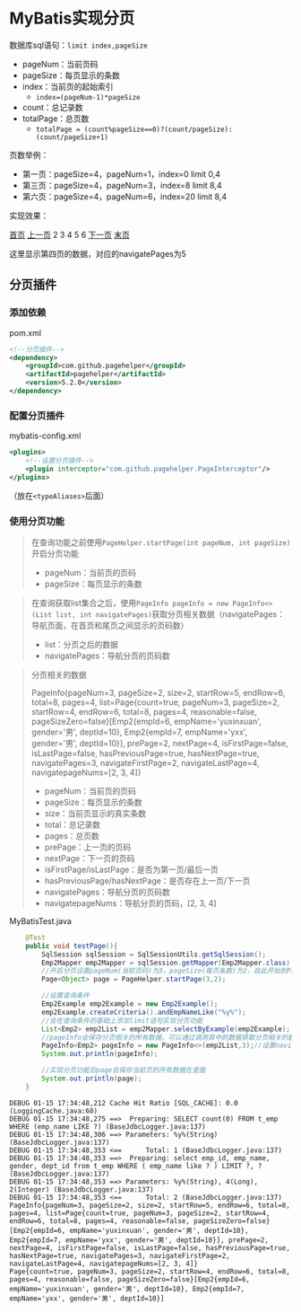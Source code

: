 # MyBatis实现分页

数据库sql语句：`limit index,pageSize`

- pageNum：当前页码
- pageSize：每页显示的条数
- index：当前页的起始索引
  - `index=(pageNum-1)*pageSize`
- count：总记录数
- totalPage：总页数
  - `totalPage = (count%pageSize==0)?(count/pageSize):(count/pageSize+1)`

页数举例：

- 第一页：pageSize=4，pageNum=1，index=0 limit 0,4
- 第三页：pageSize=4，pageNum=3，index=8 limit 8,4
- 第六页：pageSize=4，pageNum=6，index=20 limit 8,4

实现效果：

[首页]() [上一页]() 2 3 4 5 6 [下一页]() [末页]()

这里显示第四页的数据，对应的navigatePages为5

## 分页插件

### 添加依赖

pom.xml

```xml
<!--分页插件-->
<dependency>
	<groupId>com.github.pagehelper</groupId>
	<artifactId>pagehelper</artifactId>
	<version>5.2.0</version>
</dependency>
```

### 配置分页插件

mybatis-config.xml

```xml
<plugins>
	<!--设置分页插件-->
	<plugin interceptor="com.github.pagehelper.PageInterceptor"/>
</plugins>
```

（放在`<typeAliases>`后面）

### 使用分页功能

> 在查询功能之前使用`PageHelper.startPage(int pageNum, int pageSize)`开启分页功能
>
> - pageNum：当前页的页码
> - pageSize：每页显示的条数

> 在查询获取list集合之后，使用`PageInfo pageInfo = new PageInfo<>(List list, int navigatePages)`获取分页相关数据（navigatePages：导航页面，在首页和尾页之间显示的页码数）
>
> - list：分页之后的数据
> - navigatePages：导航分页的页码数

> 分页相关的数据
>
> PageInfo{pageNum=3, pageSize=2, size=2, startRow=5, endRow=6, total=8, pages=4, list=Page{count=true, pageNum=3, pageSize=2, startRow=4, endRow=6, total=8, pages=4, reasonable=false, pageSizeZero=false}[Emp2{empId=6, empName='yuxinxuan', gender='男', deptId=10}, Emp2{empId=7, empName='yxx', gender='男', deptId=10}], prePage=2, nextPage=4, isFirstPage=false, isLastPage=false, hasPreviousPage=true, hasNextPage=true, navigatePages=3, navigateFirstPage=2, navigateLastPage=4, navigatepageNums=[2, 3, 4]}
>
> - pageNum：当前页的页码
> - pageSize：每页显示的条数
> - size：当前页显示的真实条数
> - total：总记录数
> - pages：总页数
> - prePage：上一页的页码
> - nextPage：下一页的页码
> - isFirstPage/isLastPage：是否为第一页/最后一页
> - hasPreviousPage/hasNextPage：是否存在上一页/下一页
> - navigatePages：导航分页的页码数
> - navigatepageNums：导航分页的页码，[2, 3, 4]

MyBatisTest.java

```java
    @Test
    public void testPage(){
        SqlSession sqlSession = SqlSessionUtils.getSqlSession();
        Emp2Mapper emp2Mapper = sqlSession.getMapper(Emp2Mapper.class);
        //开启分页设置pageNum(当前页码)为3，pageSize(每页条数)为2，自此开始到PageInfo后面的查询语句都会受到影响
        Page<Object> page = PageHelper.startPage(3,2);

        //设置查询条件
        Emp2Example emp2Example = new Emp2Example();
        emp2Example.createCriteria().andEmpNameLike("%y%");
        //会在查询条件的基础上添加limit语句实现分页功能
        List<Emp2> emp2List = emp2Mapper.selectByExample(emp2Example);
        //pageInfo会保存分页相关的所有数据，可以通过调用其中的数据获取分页相关的数据(包含pager数据)
        PageInfo<Emp2> pageInfo = new PageInfo<>(emp2List,3);//设置navigatePages为3
        System.out.println(pageInfo);

        //实现分页功能后page会保存当前页的所有数据在里面
        System.out.println(page);
    }
```

```
DEBUG 01-15 17:34:48,212 Cache Hit Ratio [SQL_CACHE]: 0.0 (LoggingCache.java:60) 
DEBUG 01-15 17:34:48,275 ==>  Preparing: SELECT count(0) FROM t_emp WHERE (emp_name LIKE ?) (BaseJdbcLogger.java:137) 
DEBUG 01-15 17:34:48,306 ==> Parameters: %y%(String) (BaseJdbcLogger.java:137) 
DEBUG 01-15 17:34:48,353 <==      Total: 1 (BaseJdbcLogger.java:137) 
DEBUG 01-15 17:34:48,353 ==>  Preparing: select emp_id, emp_name, gender, dept_id from t_emp WHERE ( emp_name like ? ) LIMIT ?, ? (BaseJdbcLogger.java:137) 
DEBUG 01-15 17:34:48,353 ==> Parameters: %y%(String), 4(Long), 2(Integer) (BaseJdbcLogger.java:137) 
DEBUG 01-15 17:34:48,353 <==      Total: 2 (BaseJdbcLogger.java:137) 
PageInfo{pageNum=3, pageSize=2, size=2, startRow=5, endRow=6, total=8, pages=4, list=Page{count=true, pageNum=3, pageSize=2, startRow=4, endRow=6, total=8, pages=4, reasonable=false, pageSizeZero=false}[Emp2{empId=6, empName='yuxinxuan', gender='男', deptId=10}, Emp2{empId=7, empName='yxx', gender='男', deptId=10}], prePage=2, nextPage=4, isFirstPage=false, isLastPage=false, hasPreviousPage=true, hasNextPage=true, navigatePages=3, navigateFirstPage=2, navigateLastPage=4, navigatepageNums=[2, 3, 4]}
Page{count=true, pageNum=3, pageSize=2, startRow=4, endRow=6, total=8, pages=4, reasonable=false, pageSizeZero=false}[Emp2{empId=6, empName='yuxinxuan', gender='男', deptId=10}, Emp2{empId=7, empName='yxx', gender='男', deptId=10}]
```

